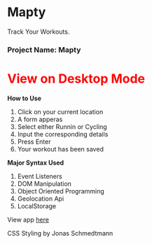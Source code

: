 # Mapty
Track Your Workouts.

<h3><b>Project Name: Mapty</b></h3>
<h1 style="color:red;">View on Desktop Mode</h1>

<b style="font-weight:bold;">How to Use</b>
1)	Click on your current location
2)	A form apperas
3)	Select either Runnin or Cycling
4)	Input the corresponding details
5)	Press Enter
6)	Your workout has been saved

<b style="font-weight:bold;">Major Syntax Used</b>
1)	Event Listeners
2)	DOM Manipulation
3)	Object Oriented Programming
4)	Geolocation Api
5)	LocalStorage

View app <a href="https://danielflame.github.io/Mapty/">here</a>

CSS Styling by Jonas Schmedtmann
